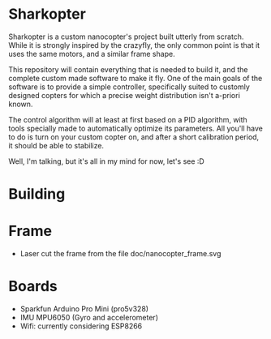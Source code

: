 Sharkopter
==

Sharkopter is a custom nanocopter's project built utterly from scratch. While it is strongly inspired by the crazyfly, 
the only common point is that it uses the same motors, and a similar frame shape.

This repository will contain everything that is needed to build it, and the complete custom made software 
to make it fly. One of the main goals of the software is to provide a simple controller, specifically suited to customly
designed copters for which a precise weight distribution isn't a-priori known.

The control algorithm will at least at first based on a PID algorithm, with tools specially made to automatically optimize
its parameters. All you'll have to do is turn on your custom copter on, and after a short calibration 
period, it should be able to stabilize.

Well, I'm talking, but it's all in my mind for now, let's see :D



Building
==

Frame 
===

- Laser cut the frame from the file doc/nanocopter_frame.svg

Boards
===

- Sparkfun Arduino Pro Mini (pro5v328)
- IMU MPU6050 (Gyro and accelerometer)
- Wifi: currently considering ESP8266 
